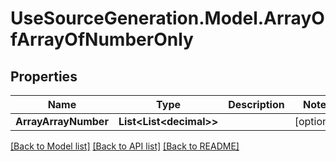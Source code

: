 # UseSourceGeneration.Model.ArrayOfArrayOfNumberOnly

## Properties

Name | Type | Description | Notes
------------ | ------------- | ------------- | -------------
**ArrayArrayNumber** | **List&lt;List&lt;decimal&gt;&gt;** |  | [optional] 

[[Back to Model list]](../../README.md#documentation-for-models) [[Back to API list]](../../README.md#documentation-for-api-endpoints) [[Back to README]](../../README.md)

